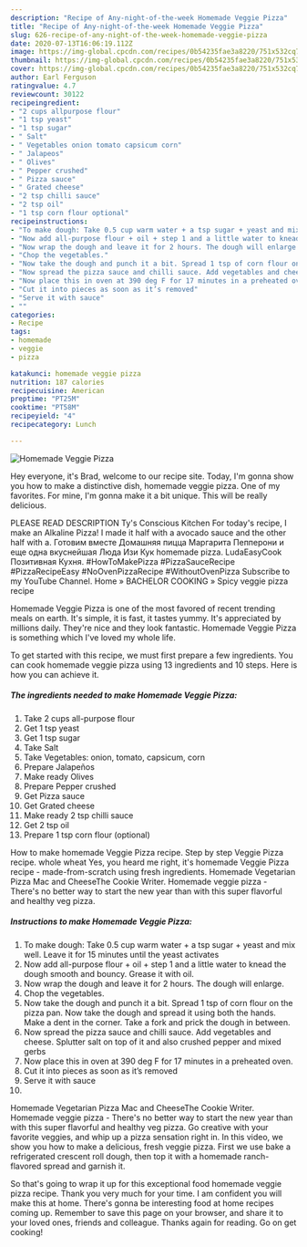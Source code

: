 ```yaml
---
description: "Recipe of Any-night-of-the-week Homemade Veggie Pizza"
title: "Recipe of Any-night-of-the-week Homemade Veggie Pizza"
slug: 626-recipe-of-any-night-of-the-week-homemade-veggie-pizza
date: 2020-07-13T16:06:19.112Z
image: https://img-global.cpcdn.com/recipes/0b54235fae3a8220/751x532cq70/homemade-veggie-pizza-recipe-main-photo.jpg
thumbnail: https://img-global.cpcdn.com/recipes/0b54235fae3a8220/751x532cq70/homemade-veggie-pizza-recipe-main-photo.jpg
cover: https://img-global.cpcdn.com/recipes/0b54235fae3a8220/751x532cq70/homemade-veggie-pizza-recipe-main-photo.jpg
author: Earl Ferguson
ratingvalue: 4.7
reviewcount: 30122
recipeingredient:
- "2 cups allpurpose flour"
- "1 tsp yeast"
- "1 tsp sugar"
- " Salt"
- " Vegetables onion tomato capsicum corn"
- " Jalapeos"
- " Olives"
- " Pepper crushed"
- " Pizza sauce"
- " Grated cheese"
- "2 tsp chilli sauce"
- "2 tsp oil"
- "1 tsp corn flour optional"
recipeinstructions:
- "To make dough: Take 0.5 cup warm water + a tsp sugar + yeast and mix well. Leave it for 15 minutes until the yeast activates"
- "Now add all-purpose flour + oil + step 1 and a little water to knead the dough smooth and bouncy. Grease it with oil."
- "Now wrap the dough and leave it for 2 hours. The dough will enlarge."
- "Chop the vegetables."
- "Now take the dough and punch it a bit. Spread 1 tsp of corn flour on the pizza pan. Now take the dough and spread it using both the hands. Make a dent in the corner. Take a fork and prick the dough in between."
- "Now spread the pizza sauce and chilli sauce. Add vegetables and cheese. Splutter salt on top of it and also crushed pepper and mixed gerbs"
- "Now place this in oven at 390 deg F for 17 minutes in a preheated oven."
- "Cut it into pieces as soon as it’s removed"
- "Serve it with sauce"
- ""
categories:
- Recipe
tags:
- homemade
- veggie
- pizza

katakunci: homemade veggie pizza 
nutrition: 187 calories
recipecuisine: American
preptime: "PT25M"
cooktime: "PT58M"
recipeyield: "4"
recipecategory: Lunch

---
```



![Homemade Veggie Pizza](https://img-global.cpcdn.com/recipes/0b54235fae3a8220/751x532cq70/homemade-veggie-pizza-recipe-main-photo.jpg)

Hey everyone, it's Brad, welcome to our recipe site. Today, I'm gonna show you how to make a distinctive dish, homemade veggie pizza. One of my favorites. For mine, I'm gonna make it a bit unique. This will be really delicious.

PLEASE READ DESCRIPTION Ty&#39;s Conscious Kitchen For today&#39;s recipe, I make an Alkaline Pizza! I made it half with a avocado sauce and the other half with a. Готовим вместе Домашняя пицца Маргарита Пепперони и еще одна вкуснейшая Люда Изи Кук homemade pizza. LudaEasyCook Позитивная Кухня. #HowToMakePizza #PizzaSauceRecipe #PizzaRecipeEasy #NoOvenPizzaRecipe #WithoutOvenPizza Subscribe to my YouTube Channel. Home » BACHELOR COOKING » Spicy veggie pizza recipe

Homemade Veggie Pizza is one of the most favored of recent trending meals on earth. It's simple, it is fast, it tastes yummy. It's appreciated by millions daily. They're nice and they look fantastic. Homemade Veggie Pizza is something which I've loved my whole life.


To get started with this recipe, we must first prepare a few ingredients. You can cook homemade veggie pizza using 13 ingredients and 10 steps. Here is how you can achieve it.

<!--inarticleads1-->

##### The ingredients needed to make Homemade Veggie Pizza:

1. Take 2 cups all-purpose flour
1. Get 1 tsp yeast
1. Get 1 tsp sugar
1. Take  Salt
1. Take  Vegetables: onion, tomato, capsicum, corn
1. Prepare  Jalapeños
1. Make ready  Olives
1. Prepare  Pepper crushed
1. Get  Pizza sauce
1. Get  Grated cheese
1. Make ready 2 tsp chilli sauce
1. Get 2 tsp oil
1. Prepare 1 tsp corn flour (optional)


How to make homemade Veggie Pizza recipe. Step by step Veggie Pizza recipe. whole wheat Yes, you heard me right, it&#39;s homemade Veggie Pizza recipe - made-from-scratch using fresh ingredients. Homemade Vegetarian Pizza Mac and CheeseThe Cookie Writer. Homemade veggie pizza - There&#39;s no better way to start the new year than with this super flavorful and healthy veg pizza. 

<!--inarticleads2-->

##### Instructions to make Homemade Veggie Pizza:

1. To make dough: Take 0.5 cup warm water + a tsp sugar + yeast and mix well. Leave it for 15 minutes until the yeast activates
1. Now add all-purpose flour + oil + step 1 and a little water to knead the dough smooth and bouncy. Grease it with oil.
1. Now wrap the dough and leave it for 2 hours. The dough will enlarge.
1. Chop the vegetables.
1. Now take the dough and punch it a bit. Spread 1 tsp of corn flour on the pizza pan. Now take the dough and spread it using both the hands. Make a dent in the corner. Take a fork and prick the dough in between.
1. Now spread the pizza sauce and chilli sauce. Add vegetables and cheese. Splutter salt on top of it and also crushed pepper and mixed gerbs
1. Now place this in oven at 390 deg F for 17 minutes in a preheated oven.
1. Cut it into pieces as soon as it’s removed
1. Serve it with sauce
1. 


Homemade Vegetarian Pizza Mac and CheeseThe Cookie Writer. Homemade veggie pizza - There&#39;s no better way to start the new year than with this super flavorful and healthy veg pizza. Go creative with your favorite veggies, and whip up a pizza sensation right in. In this video, we show you how to make a delicious, fresh veggie pizza. First we use bake a refrigerated crescent roll dough, then top it with a homemade ranch-flavored spread and garnish it. 

So that's going to wrap it up for this exceptional food homemade veggie pizza recipe. Thank you very much for your time. I am confident you will make this at home. There's gonna be interesting food at home recipes coming up. Remember to save this page on your browser, and share it to your loved ones, friends and colleague. Thanks again for reading. Go on get cooking!
